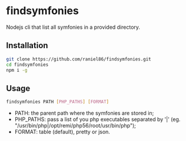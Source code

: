 
# findsymfonies
Nodejs cli that list all symfonies in a provided directory.

## Installation
```bash
git clone https://github.com/raniel86/findsymfonies.git
cd findsymfonies
npm i -g
```

## Usage
```bash
findsymfonies PATH [PHP_PATHS] [FORMAT]
```
- PATH: the parent path where the symfonies are stored in;
- PHP_PATHS: pass a list of you php executables separated by '|' (eg. "/usr/bin/php|/opt/remi/php56/root/usr/bin/php");
- FORMAT: table (default), pretty or json.
